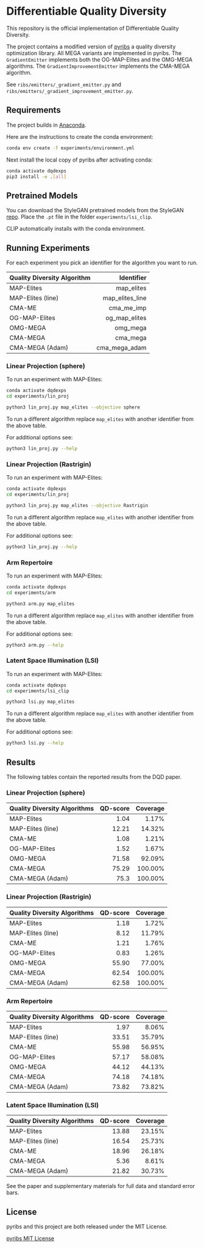 
# Differentiable Quality Diversity

This repository is the official implementation of Differentiable Quality Diversity.

The project contains a modified version of [pyribs](https://pyribs.org) a quality diversity optimization library. All MEGA variants are implemented in pyribs. The `GradientEmitter` implements both the OG-MAP-Elites and the OMG-MEGA algorithms. The `GradientImprovementEmitter` implements the CMA-MEGA algorithm.

See `ribs/emitters/_gradient_emitter.py` and `ribs/emitters/_gradient_improvement_emitter.py`.

## Requirements

The project builds in [Anaconda](www.anaconda.com).

Here are the instructions to create the conda environment:

```bash
conda env create -f experiments/environment.yml

```

Next install the local copy of pyribs after activating conda:

```bash
conda activate dqdexps
pip3 install -e .[all]
```

## Pretrained Models

You can download the StyleGAN pretrained models from the StyleGAN [repo](https://github.com/lernapparat/lernapparat/releases/download/v2019-02-01/karras2019stylegan-ffhq-1024x1024.for_g_all.pt). Place the `.pt` file in the folder `experiments/lsi_clip`.

CLIP automatically installs with the conda environment.


## Running Experiments

For each experiment you pick an identifier for the algorithm you want to run.

| Quality Diversity Algorithm | Identifier      |
| --------------------------- | --------------: |
| MAP-Elites                  | map_elites      |
| MAP-Elites (line)           | map_elites_line |
| CMA-ME                      | cma_me_imp      |
| OG-MAP-Elites               | og_map_elites   |
| OMG-MEGA                    | omg_mega        |
| CMA-MEGA                    | cma_mega        |
| CMA-MEGA (Adam)             | cma_mega_adam   |

### Linear Projection (sphere)

To run an experiment with MAP-Elites:

```bash
conda activate dqdexps
cd experiments/lin_proj

python3 lin_proj.py map_elites --objective sphere
```

To run a different algorithm replace `map_elites` with another identifier from the above table.

For additional options see:

```bash
python3 lin_proj.py --help

```

### Linear Projection (Rastrigin)


To run an experiment with MAP-Elites:

```bash
conda activate dqdexps
cd experiments/lin_proj

python3 lin_proj.py map_elites --objective Rastrigin
```

To run a different algorithm replace `map_elites` with another identifier from the above table.

For additional options see:

```bash
python3 lin_proj.py --help

```

### Arm Repertoire

To run an experiment with MAP-Elites:

```bash
conda activate dqdexps
cd experiments/arm

python3 arm.py map_elites
```

To run a different algorithm replace `map_elites` with another identifier from the above table.

For additional options see:

```bash
python3 arm.py --help

```

### Latent Space Illumination (LSI)

To run an experiment with MAP-Elites:

```bash
conda activate dqdexps
cd experiments/lsi_clip

python3 lsi.py map_elites 
```

To run a different algorithm replace `map_elites` with another identifier from the above table.

For additional options see:

```bash
python3 lsi.py --help

```


## Results

The following tables contain the reported results from the DQD paper.

### Linear Projection (sphere)

| Quality Diversity Algorithms  | QD-score    | Coverage   |
| ----------------------------  | ----------: | ---------: |
| MAP-Elites                    |  1.04       |  1.17%     |
| MAP-Elites (line)             | 12.21       | 14.32%     |
| CMA-ME                        |  1.08       |  1.21%     |
| OG-MAP-Elites                 |  1.52       |  1.67%     |
| OMG-MEGA                      | 71.58       | 92.09%     |
| CMA-MEGA                      | 75.29       |100.00%     |
| CMA-MEGA (Adam)               | 75.3        |100.00%     |

### Linear Projection (Rastrigin)

| Quality Diversity Algorithms  | QD-score    | Coverage   |
| ----------------------------  | ----------: | ---------: |
| MAP-Elites                    |  1.18       |  1.72%     |
| MAP-Elites (line)             |  8.12       | 11.79%     |
| CMA-ME                        |  1.21       |  1.76%     |
| OG-MAP-Elites                 |  0.83       |  1.26%     |
| OMG-MEGA                      | 55.90       | 77.00%     |
| CMA-MEGA                      | 62.54       |100.00%     |
| CMA-MEGA (Adam)               | 62.58       |100.00%     |

### Arm Repertoire 

| Quality Diversity Algorithms  | QD-score    | Coverage   |
| ----------------------------  | ----------: | ---------: |
| MAP-Elites                    |  1.97       |  8.06%     |
| MAP-Elites (line)             | 33.51       | 35.79%     |
| CMA-ME                        | 55.98       | 56.95%     |
| OG-MAP-Elites                 | 57.17       | 58.08%     |
| OMG-MEGA                      | 44.12       | 44.13%     |
| CMA-MEGA                      | 74.18       | 74.18%     |
| CMA-MEGA (Adam)               | 73.82       | 73.82%     |

### Latent Space Illumination (LSI)

| Quality Diversity Algorithms  | QD-score    | Coverage   |
| ----------------------------  | ----------: | ---------: |
| MAP-Elites                    | 13.88       | 23.15%     |
| MAP-Elites (line)             | 16.54       | 25.73%     |
| CMA-ME                        | 18.96       | 26.18%     |
| CMA-MEGA                      |  5.36       |  8.61%     |
| CMA-MEGA (Adam)               | 21.82       | 30.73%     |


See the paper and supplementary materials for full data and standard error bars.


## License

pyribs and this project are both released under the MIT License.

[pyribs MIT License](https://github.com/icaros-usc/pyribs/blob/master/LICENSE)
